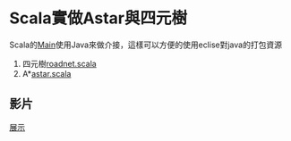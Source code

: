 # Scala實做Astar與四元樹

Scala的[Main](src/Main.java)使用Java來做介接，這樣可以方便的使用eclise對java的打包資源  

1. 四元樹[roadnet.scala](src/hanlib/roadnet.scala)
1. A*[astar.scala](src/hanlib/astar.scala)

## 影片
[展示](https://www.youtube.com/watch?v=CTkwoPS_LpQ)